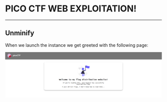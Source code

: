 # PICO CTF WEB EXPLOITATION!

----

## Unminify

When we launch the instance we get greeted with the following page:

![image_1](img/pico_1.png)